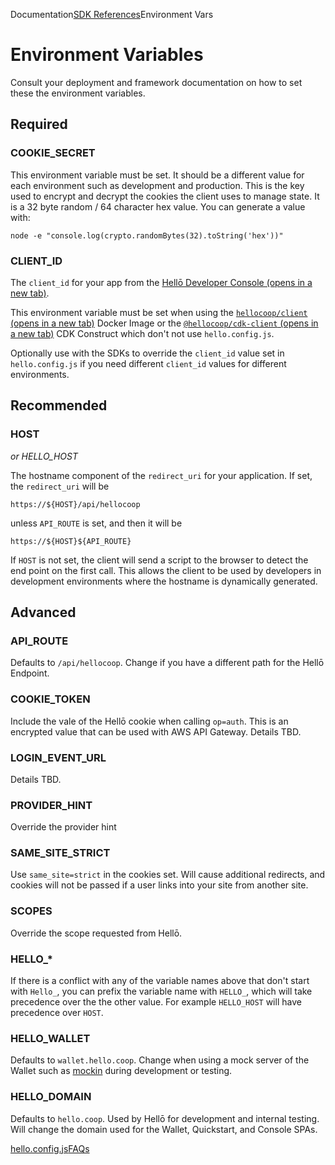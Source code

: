 Documentation[SDK References](/docs/sdks/)Environment Vars

# Environment Variables

Consult your deployment and framework documentation on how to set these the environment variables.

## Required[](#required)

### COOKIE_SECRET[](#cookie_secret)

This environment variable must be set. It should be a different value for each environment such as development and production. This is the key used to encrypt and decrypt the cookies the client uses to manage state. It is a 32 byte random / 64 character hex value. You can generate a value with:

```
node -e "console.log(crypto.randomBytes(32).toString('hex'))"
```

### CLIENT_ID[](#client_id)

The `client_id` for your app from the [Hellō Developer Console (opens in a new tab)](https://console.hello.coop).

This environment variable must be set when using the [`hellocoop/client` (opens in a new tab)](https://github.com/hellocoop/docker-client) Docker Image or the [`@hellocoop/cdk-client` (opens in a new tab)](https://github.com/hellocoop/) CDK Construct which don't not use `hello.config.js`.

Optionally use with the SDKs to override the `client_id` value set in `hello.config.js` if you need different `client_id` values for different environments.

## Recommended[](#recommended)

### HOST[](#host)

*or HELLO_HOST*

The hostname component of the `redirect_uri` for your application. If set, the `redirect_uri` will be

```
https://${HOST}/api/hellocoop
```

unless `API_ROUTE` is set, and then it will be

```
https://${HOST}${API_ROUTE}
```

If `HOST` is not set, the client will send a script to the browser to detect the end point on the first call. This allows the client to be used by developers in development environments where the hostname is dynamically generated.

## Advanced[](#advanced)

### API_ROUTE[](#api_route)

Defaults to `/api/hellocoop`. Change if you have a different path for the Hellō Endpoint.

### COOKIE_TOKEN[](#cookie_token)

Include the vale of the Hellō cookie when calling `op=auth`. This is an encrypted value that can be used with AWS API Gateway. Details TBD.

### LOGIN_EVENT_URL[](#login_event_url)

Details TBD.

### PROVIDER_HINT[](#provider_hint)

Override the provider hint

### SAME_SITE_STRICT[](#same_site_strict)

Use `same_site=strict` in the cookies set. Will cause additional redirects, and cookies will not be passed if a user links into your site from another site.

### SCOPES[](#scopes)

Override the scope requested from Hellō.

### HELLO_*[](#hello_)

If there is a conflict with any of the variable names above that don't start with `Hello_`, you can prefix the variable name with `HELLO_`, which will take precedence over the the other value. For example `HELLO_HOST` will have precedence over `HOST`.

### HELLO_WALLET[](#hello_wallet)

Defaults to `wallet.hello.coop`. Change when using a mock server of the Wallet such as [mockin](/docs/mockin/) during development or testing.

### HELLO_DOMAIN[](#hello_domain)

Defaults to `hello.coop`. Used by Hellō for development and internal testing. Will change the domain used for the Wallet, Quickstart, and Console SPAs.

[hello.config.js](/docs/sdks/config/ "hello.config.js")[FAQs](/docs/sdks/faqs/ "FAQs")